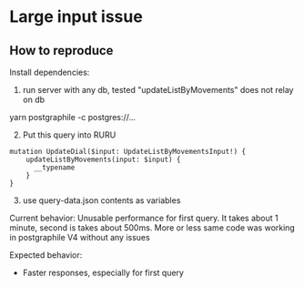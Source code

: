 # Large input issue

## How to reproduce

Install dependencies:

1) run server with any db, tested "updateListByMovements" does not relay on db

yarn postgraphile -c postgres://...

2) Put this query into RURU

```
mutation UpdateDial($input: UpdateListByMovementsInput!) {
    updateListByMovements(input: $input) {
      __typename
    }
}
```

3) use query-data.json contents as variables

Current behavior:
Unusable performance for first query. It takes about 1 minute, second is takes about 500ms. More or less same code was working in postgraphile V4 without any issues


Expected behavior:
- Faster responses, especially for first query

